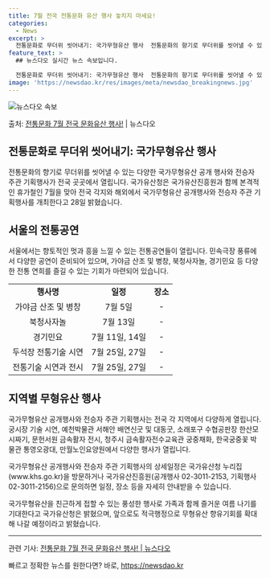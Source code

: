```yaml
---
title: 7월 전국 전통문화 유산 행사 놓치지 마세요!
categories:
  - News
excerpt: >
  전통문화로 무더위 씻어내기: 국가무형유산 행사  전통문화의 향기로 무더위를 씻어낼 수 있는 다양한 국가무형유…
feature_text: >
  ## 뉴스다오 실시간 뉴스 속보입니다.

  전통문화로 무더위 씻어내기: 국가무형유산 행사  전통문화의 향기로 무더위를 씻어낼 수 있는 다양한 국가무형유…
image: 'https://newsdao.kr/res/images/meta/newsdao_breakingnews.jpg'
---
```


![뉴스다오 속보](https://newsdao.kr/res/images/meta/newsdao_breakingnews.jpg)

<p>출처: <a href="https://newsdao.kr/4503" rel="dofollow">전통문화 7월 전국 문화유산 행사!</a> | 뉴스다오</p>

<h2 data-ke-size="size26">전통문화로 무더위 씻어내기: 국가무형유산 행사</h2>
<p data-ke-size="size16">전통문화의 향기로 무더위를 씻어낼 수 있는 다양한 국가무형유산 공개 행사와 전승자 주관 기획행사가 전국 곳곳에서 열립니다. 국가유산청은 국가유산진흥원과 함께 본격적인 휴가철인 7월을 맞아 전국 각지와 해외에서 국가무형유산 공개행사와 전승자 주관 기획행사를 개최한다고 28일 밝혔습니다.</p>

<h2 data-ke-size="size23">서울의 전통공연</h2>
<p data-ke-size="size16">서울에서는 향토적인 멋과 흥을 느낄 수 있는 전통공연들이 열립니다. 민속극장 풍류에서 다양한 공연이 준비되어 있으며, 가야금 산조 및 병창, 북청사자놀, 경기민요 등 다양한 전통 연희를 즐길 수 있는 기회가 마련되어 있습니다.</p>
<table>
	<tr>
		<td style="text-align: center; height: 17px;"><b>행사명</b></td>
		<td style="text-align: center; height: 17px;"><b>일정</b></td>
		<td style="text-align: center; height: 17px;"><b>장소</b></td>
	</tr>
	<tr>
		<td style="text-align: center; height: 17px;">가야금 산조 및 병창</td>
		<td style="text-align: center; height: 17px;">7월 5일</td>
		<td style="text-align: center; height: 17px;">-</td>
	</tr>
	<tr>
		<td style="text-align: center; height: 17px;">북청사자놀</td>
		<td style="text-align: center; height: 17px;">7월 13일</td>
		<td style="text-align: center; height: 17px;">-</td>
	</tr>
	<tr>
		<td style="text-align: center; height: 17px;">경기민요</td>
		<td style="text-align: center; height: 17px;">7월 11일, 14일</td>
		<td style="text-align: center; height: 17px;">-</td>
	</tr>
	<tr>
		<td style="text-align: center; height: 17px;">두석장 전통기술 시연</td>
		<td style="text-align: center; height: 17px;">7월 25일, 27일</td>
		<td style="text-align: center; height: 17px;">-</td>
	</tr>
	<tr>
		<td style="text-align: center; height: 17px;">전통기술 시연과 전시</td>
		<td style="text-align: center; height: 17px;">7월 25일, 27일</td>
		<td style="text-align: center; height: 17px;">-</td>
	</tr>
</table>

<h2 data-ke-size="size23">지역별 무형유산 행사</h2>
<p data-ke-size="size16">국가무형유산 공개행사와 전승자 주관 기획행사는 전국 각 지역에서 다양하게 열립니다. 궁시장 기술 시연, 예천박물관 서해안 배연신굿 및 대동굿, 소래포구 수협공판장 한산모시짜기, 문헌서원 금속활자 전시, 청주시 금속활자전수교육관 궁중채화, 한국궁중꽃 박물관 통영오광대, 만월노인요양원에서 다양한 행사가 열립니다.</p>

<p data-ke-size="size16">국가무형유산 공개행사와 전승자 주관 기획행사의 상세일정은 국가유산청 누리집(www.khs.go.kr)을 방문하거나 국가유산진흥원(공개행사 02-3011-2153, 기획행사 02-3011-2156)으로 문의하면 일정, 장소 등을 자세히 안내받을 수 있습니다.</p>

<p data-ke-size="size16">국가무형유산을 친근하게 접할 수 있는 풍성한 행사로 가족과 함께 즐거운 여름 나기를 기대한다고 국가유산청은 밝혔으며, 앞으로도 적극행정으로 무형유산 향유기회를 확대해 나갈 예정이라고 밝혔습니다.</p>

<hr>

<p data-ke-size="size16">관련 기사: <a href="https://newsdao.kr/4503">전통문화 7월 전국 문화유산 행사! | 뉴스다오</a></p> 

빠르고 정확한 뉴스를 원한다면? 바로, <a href="https://newsdao.kr" rel="dofollow">https://newsdao.kr</a>


    
